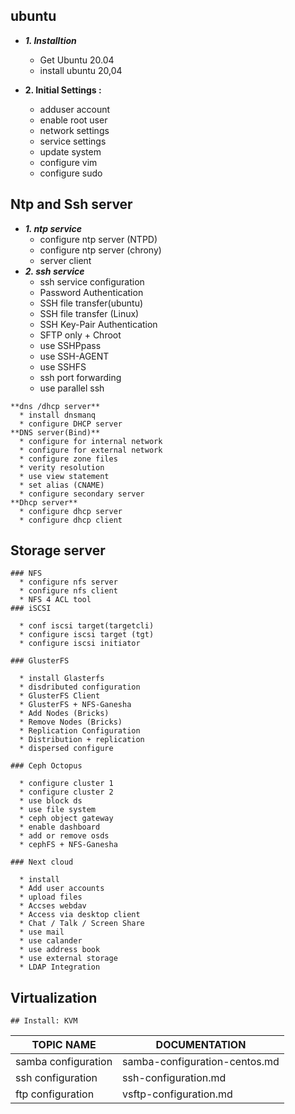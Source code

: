 ## ubuntu

  *  ***1. Installtion***
      * Get Ubuntu 20.04
      * install ubuntu 20,04

   *  **2.  Initial Settings :**
      * adduser account
      * enable root user
      * network settings
      * service settings
      * update system 
      * configure vim 
      * configure sudo

## Ntp and Ssh server

   * _**1. ntp service**_
      * configure ntp server (NTPD)
      * configure ntp server (chrony)
      * server client 
   * _**2. ssh service**_   
      * ssh service configuration
      * Password Authentication
      * SSH file transfer(ubuntu)
      * SSH file transfer (Linux)
      * SSH Key-Pair Authentication
      * SFTP only + Chroot
      * use SSHPpass 
      * use SSH-AGENT
      * use SSHFS
      * ssh port forwarding 
      * use parallel ssh
       
    **dns /dhcp server**
      * install dnsmanq 
      * configure DHCP server
    **DNS server(Bind)**
      * configure for internal network
      * configure for external network
      * configure zone files 
      * verity resolution 
      * use view statement
      * set alias (CNAME)
      * configure secondary server
    **Dhcp server**
      * configure dhcp server
      * configure dhcp client

## Storage server 
    
    ### NFS
      * configure nfs server
      * configure nfs client
      * NFS 4 ACL tool
    ### iSCSI
    
      * conf iscsi target(targetcli)
      * configure iscsi target (tgt)
      * configure iscsi initiator 

    ### GlusterFS

      * install Glasterfs
      * disdributed configuration
      * GlusterFS Client
      * GlusterFS + NFS-Ganesha
      * Add Nodes (Bricks)
      * Remove Nodes (Bricks)
      * Replication Configuration
      * Distribution + replication
      * dispersed configure
    
    ### Ceph Octopus

      * configure cluster 1
      * configure cluster 2
      * use block ds
      * use file system 
      * ceph object gateway
      * enable dashboard
      * add or remove osds
      * cephFS + NFS-Ganesha
    
    ### Next cloud
    
      * install 
      * Add user accounts
      * upload files
      * Accses webdav
      * Access via desktop client 
      * Chat / Talk / Screen Share
      * use mail 
      * use calander
      * use address book 
      * use external storage 
      * LDAP Integration

##  Virtualization
    ## Install: KVM 
| TOPIC NAME | DOCUMENTATION |
|---|---|
| samba configuration | samba-configuration-centos.md |
| ssh configuration | ssh-configuration.md |
| ftp configuration | vsftp-configuration.md |
